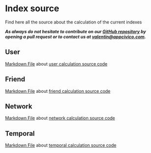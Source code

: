 # Index source
Find here all the source about the calculation of the current indexes

**_As always do not hesitate to contribute on our [GitHub repository](https://github.com/AppCivico/spottingbot) by opening a pull request or to contact us at [valentin@appcivico.com](mailto:valentin@appcivico.com)._**

## User

[Markdown File](https://github.com/AppCivico/spottingbot/blob/master/documentation/User.md) about [user calculation source code](https://github.com/AppCivico/spottingbot/blob/master/source/index/user.js)

## Friend

[Markdown File](https://github.com/AppCivico/spottingbot/blob/master/documentation/Friend.md) about [friend calculation source code](https://github.com/AppCivico/spottingbot/blob/master/source/index/friends.js)

## Network

[Markdown File](https://github.com/AppCivico/spottingbot/blob/master/documentation/Network.md) about [network calculation source code](https://github.com/AppCivico/spottingbot/blob/master/source/index/network.js)

## Temporal

[Markdown File](https://github.com/AppCivico/spottingbot/blob/master/documentation/Temporal.md) about [temporal calculation source code](https://github.com/AppCivico/spottingbot/blob/master/source/index/temporal.js)
